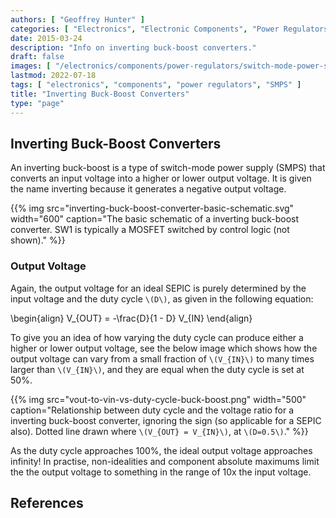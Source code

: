 ```yaml
---
authors: [ "Geoffrey Hunter" ]
categories: [ "Electronics", "Electronic Components", "Power Regulators" ]
date: 2015-03-24
description: "Info on inverting buck-boost converters."
draft: false
images: [ "/electronics/components/power-regulators/switch-mode-power-supplies-smps/smps-buck-converter-simple.png" ]
lastmod: 2022-07-18
tags: [ "electronics", "components", "power regulators", "SMPS" ]
title: "Inverting Buck-Boost Converters"
type: "page"
---
```


## Inverting Buck-Boost Converters

An inverting buck-boost is a type of switch-mode power supply (SMPS) that converts an input voltage into a higher or lower output voltage. It is given the name inverting because it generates a negative output voltage.

{{% img src="inverting-buck-boost-converter-basic-schematic.svg" width="600" caption="The basic schematic of a inverting buck-boost converter. SW1 is typically a MOSFET switched by control logic (not shown)." %}}

### Output Voltage

Again, the output voltage for an ideal SEPIC is purely determined by the input voltage and the duty cycle `\(D\)`, as given in the following equation:

<p>\begin{align}
V_{OUT} = -\frac{D}{1 - D} V_{IN}
\end{align}</p>

To give you an idea of how varying the duty cycle can produce either a higher or lower output voltage, see the below image which shows how the output voltage can vary from a small fraction of `\(V_{IN}\)` to many times larger than `\(V_{IN}\)`, and they are equal when the duty cycle is set at 50%.

{{% img src="vout-to-vin-vs-duty-cycle-buck-boost.png" width="500" caption="Relationship between duty cycle and the voltage ratio for a inverting buck-boost converter, ignoring the sign (so applicable for a SEPIC also). Dotted line drawn where `\(V_{OUT} = V_{IN}\)`, at `\(D=0.5\)`." %}}

As the duty cycle approaches 100%, the ideal output voltage approaches infinity! In practise, non-idealities and component absolute maximums limit the the output voltage to something in the range of 10x the input voltage.

## References

[^bib-microsemi-v-i-mode]:  Maniktala, Sanjaya (2012). _Voltage-Mode, Current-Mode (and Hysteretic Control)_. Microsemi. Retrieved 2021-08-22, from https://www.microsemi.com/document-portal/doc_view/124786-voltage-mode-current-mode-and-hysteretic-control.
[^bib-onsemi-floating-buck-boost]:  OnSemi (2011, May). _Design Note DN05002/D: Buck-Boost Converter for 3A LEDs_. Retrieved 2021-09-16, from https://www.onsemi.com/pub/Collateral/DN05002-D.PDF.